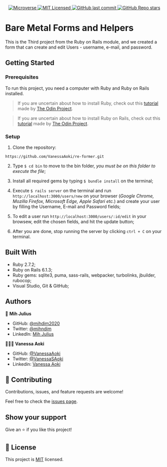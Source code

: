 <p align="center">
  <a href="https://www.microverse.org/">
    <img alt="Microverse" src="https://img.shields.io/badge/-Microverse-blueviolet?style=flat-square">
  </a>
  <a href="https://github.com/VanessaAoki/re-former/blob/development/LICENSE">
    <img alt="MIT Licensed" src="https://img.shields.io/github/license/VanessaAoki/re-former?style=flat-square">
  </a>
  <a href="https://github.com/VanessaAoki/re-former">
    <img alt="GitHub last commit" src="https://img.shields.io/github/last-commit/VanessaAoki/re-former/development?color=blue&style=flat-square">
  </a>
  <a href="https://github.com/VanessaAoki/re-former">
    <img alt="GitHub Repo stars" src="https://img.shields.io/github/stars/VanessaAoki/re-former?color=pink&label=%E2%98%85%20stars%20&style=flat-square">
  </a>
</p>

# Bare Metal Forms and Helpers
This is the Third project from the Ruby on Rails module, and we created a form that can create and edit Users - username, e-mail, and password.

## Getting Started

### Prerequisites
To run this project, you need a computer with Ruby and Ruby on Rails installed.
> If you are uncertain about how to install Ruby, check out this [tutorial](https://www.theodinproject.com/courses/ruby-programming/lessons/installing-ruby-ruby-programming) made by [The Odin Project](https://www.theodinproject.com/about).

> If you are uncertain about how to install Ruby on Rails, check out this [tutorial](https://www.theodinproject.com/paths/full-stack-ruby-on-rails/courses/ruby-on-rails/lessons/your-first-rails-application-ruby-on-rails) made by [The Odin Project](https://www.theodinproject.com/about).

### Setup

1. Clone the repository:
```
https://github.com/VanessaAoki/re-former.git
```
2. Type  `$ cd bin` to move to the bin folder, *you must be on this folder to execute the file*;

3. Install all required gems by typing `$ bundle install` on the terminal;

4. Execute `$ rails server` on the terminal and run `http://localhost:3000/users/new` on your browser (*Google Chrome, Mozilla Firefox, Microsoft Edge, Apple Safari etc.*) and create your user by filling the Username, E-mail and Password fields;

5. To edit a user run `http://localhost:3000/users/:id/edit` in your browsew, edit the chosen fields, and hit the update button;

6. After you are done, stop running the server by clicking `ctrl + C` on your terminal.
 
## Built With

- Ruby 2.7.2;
- Ruby on Rails 6.1.3;
- Ruby gems: sqlite3, puma, sass-rails, webpacker, turbolinks, jbuilder, rubocop;
- Visual Studio, Git & GitHub;

## Authors

👤 **Mih Julius**

- GitHub: [@mihdim2020](https://github.com/@mihdim2020)
- Twitter: [@mihndim](https://twitter.com/@mihndim)
- LinkedIn: [Mih Julius](https://linkedin.com/Mih_Julius)

👩🏼‍💻 **Vanessa Aoki**

- GitHub: [@VanessaAoki](https://github.com/VanessaAoki)
- Twitter: [@VanessaSAoki](https://twitter.com/VanessaSAoki)
- Linkedin: [Vanessa Aoki](https://www.linkedin.com/in/vanessasaoki/)


## 🤝 Contributing

Contributions, issues, and feature requests are welcome!

Feel free to check the [issues page](https://github.com/VanessaAoki/re-former/issues).


## Show your support

Give an ⭐️ if you like this project!


## 📝 License

This project is [MIT](./LICENSE) licensed.
